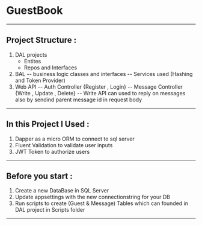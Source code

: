 # GuestBook
-----------------------------------------
Project Structure  :
--------------------
1. DAL projects 
    - Entites
    - Repos and Interfaces 
2. BAL 
   -- business logic classes and interfaces 
   -- Services used (Hashing and Token Provider)
3. Web API 
    -- Auth Controller {Register , Login}
    -- Message Controller {Write , Update , Delete}
          -- Write API can used to reply on messages also by sendind parent message id in request body
---------------------------------------------------------------------------------------------------------
In this Project I Used :
------------------------
1. Dapper as a micro ORM to connect to sql server 
2. Fluent Validation to validate user inputs
3. JWT Token to authorize users

---------------------------------------------------------------------------------------------------------
Before you start :
--------------------
1. Create a new DataBase in SQL Server 
2. Update appsettings with the new connectionstring for your DB 
3. Run scripts to create (Guest & Message) Tables which can founded in DAL project in Scripts folder
-----------------------------------------------------------------------------------------------------
